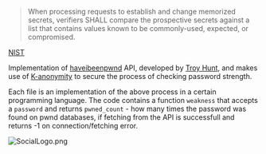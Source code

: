 
> When processing requests to establish and change memorized secrets, verifiers SHALL compare the prospective secrets against a list that contains values known to be commonly-used, expected, or compromised.

  [NIST](https://pages.nist.gov/800-63-3/sp800-63b.html)



Implementation of [haveibeenpwnd](https://www.troyhunt.com/ive-just-launched-pwned-passwords-version-2/) API, developed by [Troy Hunt](https://www.troyhunt.com/), and makes use of [K-anonymity](https://en.wikipedia.org/wiki/K-anonymity) to secure the process of checking password strength.

Each file is an implementation of the above process in a certain programming language. The code contains a function `weakness` that accepts a `password` and returns `pwned_count` - how many times the password was found on pwnd databases, if fetching from the API is successfull and returns -1 on connection/fetching error.

![SocialLogo.png](https://user-images.githubusercontent.com/53615807/84068405-90c04480-a9d1-11ea-9919-36f0ab34158c.png)
